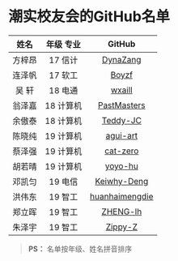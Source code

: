 # 潮实校友会的GitHub名单

|  姓名  | 年级 专业 |                       GitHub                        |
| :----: | :------: | :-------------------------------------------------: |
| 方梓昂 |  17 信计  |       [DynaZang](https://github.com/DynaZang)       |
| 连泽帆 |  17 软工  |          [Boyzf](https://github.com/Boyzf)          |
| 吴  轩 |  18 电通  |         [wxaill](https://github.com/wxaill)         |
| 翁泽嘉 | 18 计算机 |    [PastMasters](https://github.com/PastMasters)    |
| 余傲泰 | 18 计算机 |       [Teddy-JC](https://github.com/Teddy-JC)       |
| 陈晓纯 | 19 计算机 |       [agui-art](https://github.com/agui-art)       |
| 蔡泽强 | 19 计算机 |       [cat-zero](https://github.com/cat-zero)       |
| 胡若晴 | 19 计算机 |        [yoyo-hu](https://github.com/yoyo-hu)        |
| 邓凯匀 |  19 电信  |    [Keiwhy-Deng](https://github.com/Keiwhy-Deng)    |
| 洪伟东 |  19 智工  | [huanhaimengdie](https://github.com/huanhaimengdie) |
| 郑立晖 |  19 智工  |       [ZHENG-lh](https://github.com/ZHENG-lh)       |
| 朱泽宇 |  19 智工  |        [Zippy-Z](https://github.com/Zippy-Z)        |

> **PS：** 名单按年级、姓名拼音排序
